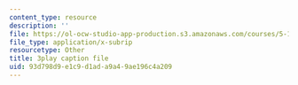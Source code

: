 ```yaml
---
content_type: resource
description: ''
file: https://ol-ocw-studio-app-production.s3.amazonaws.com/courses/5-112-principles-of-chemical-science-fall-2005/93d798d9e1c9d1ada9a49ae196c4a209_oLbTUpxhE24.srt
file_type: application/x-subrip
resourcetype: Other
title: 3play caption file
uid: 93d798d9-e1c9-d1ad-a9a4-9ae196c4a209
---
```

